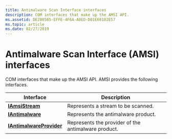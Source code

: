 ```yaml
---
title: Antimalware Scan Interface interfaces
description: COM interfaces that make up the AMSI API.
ms.assetid: DE280565-EFFE-4F6A-A8ED-D01E68102E57
ms.topic: article
ms.date: 02/27/2019
---
```


# Antimalware Scan Interface (AMSI) interfaces

COM interfaces that make up the AMSI API. AMSI provides the following interfaces.

| Interface | Description |
|-|-|
| [**IAmsiStream**](/windows/desktop/api/amsi/nn-amsi-iamsistream) | Represents a stream to be scanned. |
| [**IAntimalware**](/windows/desktop/api/amsi/nn-amsi-iantimalware) | Represents the antimalware product. |
| [**IAntimalwareProvider**](/windows/desktop/api/amsi/nn-amsi-iantimalwareprovider) | Represents the provider of the antimalware product. |
